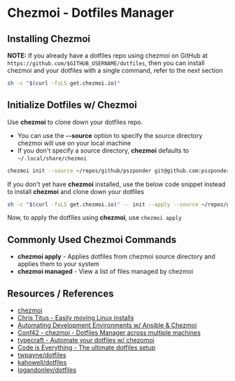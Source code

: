# Chezmoi - Dotfiles Manager

## Installing Chezmoi

**NOTE:** If you already have a dotfiles repo using chezmoi on GitHub at `https://github.com/$GITHUB_USERNAME/dotfiles`, then you can install chezmoi and your dotfiles with a single command, refer to the next section

```sh
sh -c "$(curl -fsLS get.chezmoi.io)"
```

## Initialize Dotfiles w/ Chezmoi

Use **chezmoi** to clone down your dotfiles repo.
- You can use the **--source** option to specify the source directory chezmoi will use on your local machine
- If you don't specify a source directory, **chezmoi** defaults to `~/.local/share/chezmoi`

```sh
chezmoi init --source ~/repos/github/pszponder git@github.com:pszponder/dotfiles.git
```

If you don't yet have **chezmoi** installed, use the below code snippet instead to install **chezmoi** and clone down your dotfiles

```sh
sh -c "$(curl -fsLS get.chezmoi.io)" -- init --apply --source ~/repos/github/pszponder git@github.com:pszponder/dotfiles.git
```

Now, to apply the dotfiles using **chezmoi**, use `chezmoi apply`

## Commonly Used Chezmoi Commands

- **chezmoi apply** - Applies dotfiles from chezmoi source directory and applies them to your system
- **chezmoi managed** - View a list of files managed by chezmoi

## Resources / References

- [chezmoi](https://www.chezmoi.io/)
- [Chris Titus - Easily moving Linux installs](https://christitus.com/chezmoi/)
- [Automating Development Environments w/ Ansible & Chezmoi](https://www.youtube.com/watch?v=P4nI1VhoN2Y)
- [Conf42 - chezmoi - Dotfiles Manager across multiple machines](https://www.youtube.com/watch?v=JrCMCdvoMAw)
- [typecraft - Automate your dotfiles w/ chezomoi](https://typecraft.dev/tutorial/our-place-chezmoi)
- [Code is Everything - The ultimate dotfiles setup](https://www.youtube.com/watch?v=-RkANM9FfTM)
- [twpayne/dotfiles](https://github.com/twpayne/dotfiles)
- [kahowell/dotfiles](https://github.com/kahowell/dotfiles)
- [logandonley/dotfiles](https://github.com/logandonley/dotfiles)